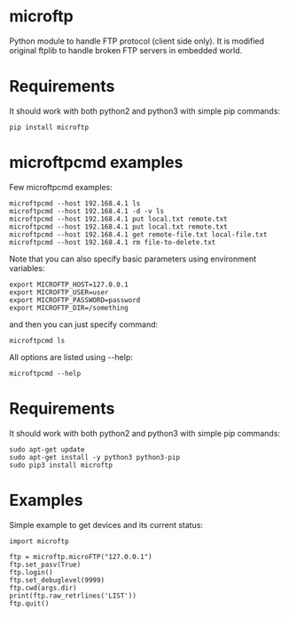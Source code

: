 microftp
======
Python module to handle FTP protocol (client side only). It is modified original ftplib to handle broken FTP servers in embedded world.

Requirements
============

It should work with both python2 and python3 with simple pip commands:
```
pip install microftp
```

microftpcmd examples
========

Few microftpcmd examples:
```
microftpcmd --host 192.168.4.1 ls
microftpcmd --host 192.168.4.1 -d -v ls
microftpcmd --host 192.168.4.1 put local.txt remote.txt
microftpcmd --host 192.168.4.1 put local.txt remote.txt
microftpcmd --host 192.168.4.1 get remote-file.txt local-file.txt
microftpcmd --host 192.168.4.1 rm file-to-delete.txt
```

Note that you can also specify basic parameters using environment variables:
```
export MICROFTP_HOST=127.0.0.1
export MICROFTP_USER=user
export MICROFTP_PASSWORD=password
export MICROFTP_DIR=/something
```

and then you can just specify command:
```
microftpcmd ls
```

All options are listed using --help:

```
microftpcmd --help
```

Requirements
============

It should work with both python2 and python3 with simple pip commands:
```
sudo apt-get update
sudo apt-get install -y python3 python3-pip
sudo pip3 install microftp
```

Examples
========

Simple example to get devices and its current status:

```
import microftp

ftp = microftp.microFTP("127.0.0.1")
ftp.set_pasv(True)
ftp.login()
ftp.set_debuglevel(9999)
ftp.cwd(args.dir)
print(ftp.raw_retrlines('LIST'))
ftp.quit()
```

